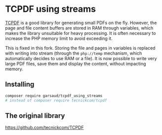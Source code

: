 # TCPDF using streams

[TCPDF](https://github.com/tecnickcom/TCPDF) is a good library for generating small PDFs on the fly. However, the page and file content buffers are stored in RAM through variables, which makes the library unsuitable for heavy processing. It is often necessary to increase the PHP memory limit to avoid exceeding it.

This is fixed in this fork. Storing the file and pages in variables is replaced with writing into stream (through the `php://temp` mechanism, which automatically decides to use RAM or a file). It is now possible to write very large PDF files, save them and display the content, without impacting memory.

## Installing

```bash
composer require garsaud/tcpdf_using_streams
# instead of composer require tecnickcom/tcpdf
```

## The original library

https://github.com/tecnickcom/TCPDF
